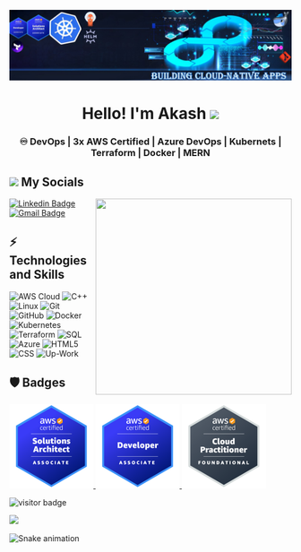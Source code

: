 ![Design and Development](https://github.com/akash202k/akash202k/blob/main/banner.jpeg?raw=true)


<html>
<div align="center">
   <h1>Hello!  I'm Akash <img src="https://media.giphy.com/media/hvRJCLFzcasrR4ia7z/giphy.gif" width="25px"> </h1>
   <h3 align="center"> ♾️ DevOps | 3x AWS Certified | Azure DevOps | Kubernets | Terraform | Docker | MERN </h3>
</div>
</html>

<div>
<h2><img src="https://media.giphy.com/media/2Wg89Ea84IMmkxMngo/giphy.gif" height="20"> My Socials</h2>
 <img align ="right" src = "https://demobucketanup.s3.ap-south-1.amazonaws.com/output-onlinegiftools+(1).gif" width="350" height="350">
   
[![Linkedin Badge](https://img.shields.io/badge/-AkashPawar-blue?style=flat-square&logo=Linkedin&logoColor=white&link=https://https://www.linkedin.com/in/akash202k/)](https://www.linkedin.com/in/akash202k/)
[![Gmail Badge](https://img.shields.io/badge/-akashpawar202k@gmail.com-c14438?style=flat-square&logo=Gmail&logoColor=white&link=mailto:akashpawar202k@gmail.com)](mailto:akashpawar202k@gmail.com)

  
## ⚡ Technologies and Skills
     
![AWS Cloud](https://img.shields.io/badge/Amazon_AWS-FF9900?style=for-the-badge&logo=amazonaws&logoColor=white)
![C++](https://img.shields.io/badge/C++-00599C.svg?style=for-the-badge&logo=C++&logoColor=white)
![Linux](https://img.shields.io/badge/Linux-FCC624.svg?style=for-the-badge&logo=Linux&logoColor=black)
![Git](https://img.shields.io/badge/Git-F05032.svg?style=for-the-badge&logo=Git&logoColor=white)
![GitHub](https://img.shields.io/badge/GitHub-181717.svg?style=for-the-badge&logo=GitHub&logoColor=white)
![Docker](https://img.shields.io/badge/Docker-2496ED.svg?style=for-the-badge&logo=Docker&logoColor=white)
![Kubernetes](https://img.shields.io/badge/Kubernetes-326CE5.svg?style=for-the-badge&logo=Kubernetes&logoColor=white)
![Terraform](https://img.shields.io/badge/Terraform-7B42BC.svg?style=for-the-badge&logo=Terraform&logoColor=white)
![SQL](https://img.shields.io/badge/MySQL-4479A1.svg?style=for-the-badge&logo=MySQL&logoColor=white)
![Azure](https://img.shields.io/badge/azure-%230072C6.svg?style=for-the-badge&logo=microsoftazure&logoColor=white)
![HTML5](https://img.shields.io/badge/HTML5-E34F26?style=for-the-badge&logo=html5&logoColor=white)
![CSS](https://img.shields.io/badge/CSS3-1572B6?style=for-the-badge&logo=css3&logoColor=white)
![Up-Work](https://img.shields.io/badge/UpWork-6FDA44?style=for-the-badge&logo=Upwork&logoColor=white)


## :shield:  Badges 
<html>
<div>


  <a href="https://www.credly.com/badges/57394c5f-f9b1-4d00-b9d8-1cea8707aab1/public_url">
        <img src="https://github.com/akash202k/akash202k/blob/main/aws-saa.png?raw=true" width="150 px" height = "150px" >
       </a>
  <a href="https://www.credly.com/badges/845ee136-2cea-4a73-a1bf-888d8b2fa088/public_url">
        <img src="https://github.com/akash202k/akash202k/blob/main/aws-da.png?raw=true" width="150 px" height = "150px" >
     </a>
  <a href="https://www.credly.com/badges/6b0f7b19-37a5-41e9-b34f-3674fe769741/public_url">
        <img src="https://github.com/akash202k/akash202k/blob/main/aws-practitioner.png?raw=true" width="150 px" height = "150px" >
     </a>
     
  </div>
</html>



![visitor badge](https://visitor-badge.glitch.me/badge?page_id=Vaibhav-Kapase.visitor-badge)

<img src="https://github-readme-stats.vercel.app/api?username=akash202k&show_icons=true&theme=dark"/>

![Snake animation](https://github.com/thepiyushmalhotra/thepiyushmalhotra/blob/output/github-contribution-grid-snake.svg)




